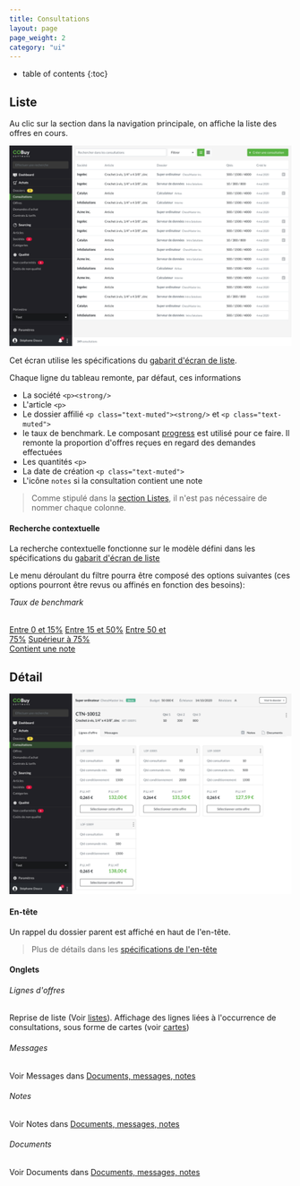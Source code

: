 ```yaml
---
title: Consultations
layout: page
page_weight: 2
category: "ui"
---
```

* table of contents
{:toc}

## Liste ##

Au clic sur la section dans la navigation principale, on affiche la liste des offres en cours.

![ecran](assets/images/7.1-consultations.png)

Cet écran utilise les spécifications du [gabarit d'écran de liste](gabarits.listes.html).

Chaque ligne du tableau remonte, par défaut, ces informations
- La société `<p><strong/>`
- L'article `<p>`
- Le dossier affilié `<p class="text-muted"><strong/>` et `<p class="text-muted">`
- le taux de benchmark. Le composant [progress](https://getbootstrap.com/docs/4.5/components/progress/) est utilisé pour ce faire. Il remonte la proportion d'offres reçues en regard des demandes effectuées
- Les quantités `<p>`
- La date de création `<p class="text-muted">`
- L'icône `notes` si la consultation contient une note

> Comme stipulé dans la [section Listes](gabarits.listes.html), il n'est pas nécessaire de nommer chaque colonne.

#### Recherche contextuelle ####
La recherche contextuelle fonctionne sur le modèle défini dans les spécifications du [gabarit d'écran de liste](gabarits.listes.html#zone-de-recherchefiltrage-et-actions-principales)

Le menu déroulant du filtre pourra être composé des options suivantes (ces options pourront être revus ou affinés en fonction des besoins):

<div class="dropdown-menu" style="position: static;display: block; float: none; margin-bottom: 1rem;width:18rem;">
  <h6 class="dropdown-header" style="margin-top:0;">Taux de benchmark</h6>
  <a class="dropdown-item" href="#">Entre 0 et 15%</a>
  <a class="dropdown-item" href="#">Entre 15 et 50%</a>
  <a class="dropdown-item" href="#">Entre 50 et 75%</a>
    <a class="dropdown-item" href="#">Supérieur à 75%</a>
  <div class="dropdown-divider"></div>
  <a class="dropdown-item" href="#">Contient une note</a>
</div>


## Détail ##

![ecran](assets/images/7.2-consultation.png)

#### En-tête ####

Un rappel du dossier parent est affiché en haut de l'en-tête.

> Plus de détails dans les [spécifications de l'en-tête](gabarits.details#informations-dun-élément-parent)

#### Onglets ####

###### Lignes d'offres ######

Reprise de liste (Voir [listes](gabarits.listes.html)). Affichage des lignes liées à l'occurrence de consultations, sous forme de cartes (voir [cartes](comp.cartes-offres.html))

###### Messages ######

Voir Messages dans [Documents, messages, notes](comp.docs-messages-notes.html)

###### Notes ######

Voir Notes dans [Documents, messages, notes](comp.docs-messages-notes.html)

###### Documents ######

Voir Documents dans [Documents, messages, notes](comp.docs-messages-notes.html)
